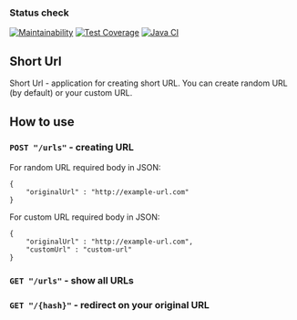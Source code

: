 ### Status check
[![Maintainability](https://api.codeclimate.com/v1/badges/953c5f69d12a42c52891/maintainability)](https://codeclimate.com/github/NickKisel/short-url/maintainability)
[![Test Coverage](https://api.codeclimate.com/v1/badges/953c5f69d12a42c52891/test_coverage)](https://codeclimate.com/github/NickKisel/short-url/test_coverage)
[![Java CI](https://github.com/NickKisel/short-url/actions/workflows/JAVA-CI.yml/badge.svg)](https://github.com/NickKisel/short-url/actions/workflows/JAVA-CI.yml)

## Short Url
Short Url - application for creating short URL. You can create random URL (by default) or your custom URL.

## How to use
### `POST "/urls"` - creating URL
For random URL required body in JSON:
```
{
    "originalUrl" : "http://example-url.com"
}
```
For custom URL required body in JSON:
```
{
    "originalUrl" : "http://example-url.com",
    "customUrl" : "custom-url"
}
```
### `GET "/urls"` - show all URLs
### `GET "/{hash}"` - redirect on your original URL